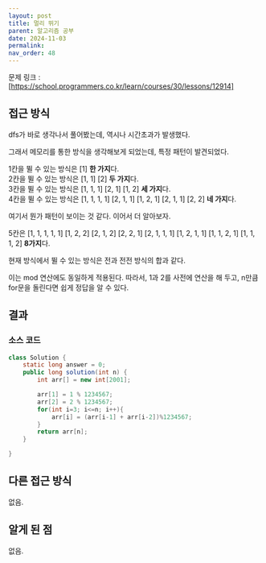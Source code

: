 ```yaml
---
layout: post
title: 멀리 뛰기
parent: 알고리즘 공부
date: 2024-11-03
permalink:
nav_order: 48
---
```


문제 링크 : [https://school.programmers.co.kr/learn/courses/30/lessons/12914]

## 접근 방식

dfs가 바로 생각나서 풀어봤는데, 역시나 시간초과가 발생했다.

그래서 메모리를 통한 방식을 생각해보게 되었는데, 특정 패턴이 발견되었다.

1칸을 뛸 수 있는 방식은 [1] **한 가지**다.  
2칸을 뛸 수 있는 방식은 [1, 1] [2] **두 가지**다.  
3칸을 뛸 수 있는 방식은 [1, 1, 1] [2, 1] [1, 2] **세 가지**다.  
4칸을 뛸 수 있는 방식은 [1, 1, 1, 1] [2, 1, 1] [1, 2, 1] [2, 1, 1] [2, 2] **네 가지**다.

여기서 뭔가 패턴이 보이는 것 같다. 이어서 더 알아보자.

5칸은 [1, 1, 1, 1, 1] [1, 2, 2] [2, 1, 2] [2, 2, 1] [2, 1, 1, 1] [1, 2, 1, 1] [1, 1, 2, 1] [1, 1, 1, 2] **8가지**다.

현재 방식에서 뛸 수 있는 방식은 전과 전전 방식의 합과 같다.

이는 mod 연산에도 동일하게 적용된다. 따라서, 1과 2를 사전에 연산을 해 두고, n만큼 for문을 돌린다면 쉽게 정답을 알 수 있다.

## 결과

### 소스 코드

```java
class Solution {
    static long answer = 0;
    public long solution(int n) {
        int arr[] = new int[2001];

        arr[1] = 1 % 1234567;
        arr[2] = 2 % 1234567;
        for(int i=3; i<=n; i++){
            arr[i] = (arr[i-1] + arr[i-2])%1234567;
        }
        return arr[n];
    }

}
```

## 다른 접근 방식

없음.

## 알게 된 점

없음.

[https://school.programmers.co.kr/learn/courses/30/lessons/12914]: https://school.programmers.co.kr/learn/courses/30/lessons/12914
